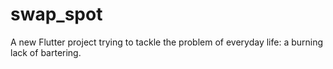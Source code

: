 # swap_spot

A new Flutter project trying to tackle the problem of everyday life: a burning lack of bartering.
